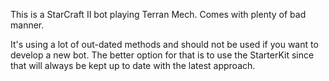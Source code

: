 This is a StarCraft II bot playing Terran Mech. Comes with plenty of bad manner.

It's using a lot of out-dated methods and should not be used if you want to develop a new bot. The better option for that is to 
use the StarterKit since that will always be kept up to date with the latest approach.

